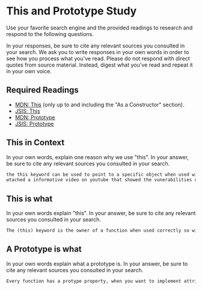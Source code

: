 # This and Prototype Study

Use your favorite search engine and the provided readings to research and
respond to the following questions.

In your responses, be sure to cite any relevant sources you consulted in your
search. We ask you to write responses in your own words in order to see how you
process what you've read. Please do not respond with direct quotes from source
material. Instead, digest what you've read and repeat it in your own voice.

## Required Readings

-   [MDN: This](https://developer.mozilla.org/en-US/docs/Web/JavaScript/Reference/Operators/this)
(only up to and including the "As a Constructor" section).
-   [JSIS: This](http://javascriptissexy.com/understand-javascripts-this-with-clarity-and-master-it/)
-   [MDN: Prototype](https://developer.mozilla.org/en-US/docs/Learn/JavaScript/Objects/Object_prototypes)
-   [JSIS: Prototype](http://javascriptissexy.com/javascript-prototype-in-plain-detailed-language/)

## This in Context

In your own words, explain one reason why we use "this". In your answer, be
sure to cite any relevant sources you consulted in your search.

```md
the this keyword can be used to point to a specific object when used within a function without running the risk of going out into the global scope where a different object could have been created with the same name that when the code is initialized will change the value of the first object breaking the code.  This behavior happens because when used within a function the this keyword is not run or (initilized) until the function is called.
wtached a informative video on youtube that showed the vunerabilities of not using the  (this) keyword. https://youtu.be/URVdQG96MUw
```

## This is what

In your own words explain "this".  In your answer, be
sure to cite any relevant sources you consulted in your search.

```md
The (this) keyword is the owner of a function when used correctly so within the function it is common knowledge that (this) is the function name.

```

## A Prototype is what

In your own words explain what a prototype is.  In your answer, be
sure to cite any relevant sources you consulted in your search.

```md
Every function has a protype property, when you want to implement attributes stored within the original to a newly created object you use __proto__ to do this, so all attributes and properties flow down to the new object.  This allows you to reuse your work over and over again.  The new object can have its own attributes also so this allows for the creation of more complex objects with less work. I used the required reading and a conversation with a seasoned dev. for a little extra clarity.
```
